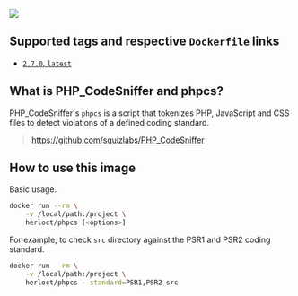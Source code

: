 [![](https://images.microbadger.com/badges/image/herloct/phpcs.svg)](http://microbadger.com/images/herloct/phpcs "Get your own image badge on microbadger.com")

## Supported tags and respective `Dockerfile` links

* [`2.7.0`, `latest`](https://github.com/herloct/docker-phpcs/blob/master/2.7.0/Dockerfile)

## What is PHP_CodeSniffer and phpcs?

PHP_CodeSniffer's `phpcs` is a script that tokenizes PHP, JavaScript and CSS files to detect violations of a defined coding standard.

> https://github.com/squizlabs/PHP_CodeSniffer

## How to use this image

Basic usage.

```sh
docker run --rm \
    -v /local/path:/project \
    herloct/phpcs [<options>]
```

For example, to check `src` directory against the PSR1 and PSR2 coding standard.

```sh
docker run --rm \
    -v /local/path:/project \
    herloct/phpcs --standard=PSR1,PSR2 src
```
